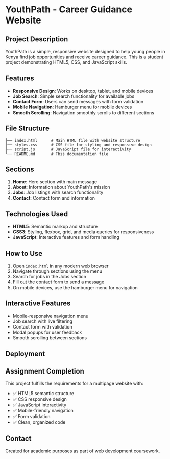 # YouthPath - Career Guidance Website

## Project Description
YouthPath is a simple, responsive website designed to help young people in Kenya find job opportunities and receive career guidance. This is a student project demonstrating HTML5, CSS, and JavaScript skills.

## Features
- **Responsive Design**: Works on desktop, tablet, and mobile devices
- **Job Search**: Simple search functionality for available jobs
- **Contact Form**: Users can send messages with form validation
- **Mobile Navigation**: Hamburger menu for mobile devices
- **Smooth Scrolling**: Navigation smoothly scrolls to different sections

## File Structure
```
├── index.html      # Main HTML file with website structure
├── styles.css      # CSS file for styling and responsive design
├── script.js       # JavaScript file for interactivity
└── README.md       # This documentation file
```

## Sections
1. **Home**: Hero section with main message
2. **About**: Information about YouthPath's mission
3. **Jobs**: Job listings with search functionality
4. **Contact**: Contact form and information

## Technologies Used
- **HTML5**: Semantic markup and structure
- **CSS3**: Styling, flexbox, grid, and media queries for responsiveness
- **JavaScript**: Interactive features and form handling

## How to Use
1. Open `index.html` in any modern web browser
2. Navigate through sections using the menu
3. Search for jobs in the Jobs section
4. Fill out the contact form to send a message
5. On mobile devices, use the hamburger menu for navigation

## Interactive Features
- Mobile-responsive navigation menu
- Job search with live filtering
- Contact form with validation
- Modal popups for user feedback
- Smooth scrolling between sections


## Deployment


## Assignment Completion
This project fulfills the requirements for a multipage website with:
- ✅ HTML5 semantic structure
- ✅ CSS responsive design
- ✅ JavaScript interactivity
- ✅ Mobile-friendly navigation
- ✅ Form validation
- ✅ Clean, organized code

## Contact
Created for academic purposes as part of web development coursework.

